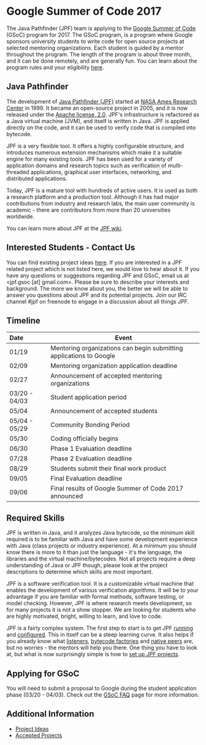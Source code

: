 # Google Summer of Code 2017 #

The Java Pathfinder (JPF) team is applying to the [Google Summer of Code](https://developers.google.com/open-source/gsoc/) (GSoC) program for 2017. The GSoC program, is a program where Google sponsors university students to write code for open source projects at selected mentoring organizations. Each student is guided by a mentor throughout the program. The length of the program is about three month, and it can be done remotely, and are generally fun. You can learn about the program rules and your eligibility [here](https://summerofcode.withgoogle.com/rules/).

## Java Pathfinder ##

The development of [Java Pathfinder (JPF)](http://babelfish.arc.nasa.gov/trac/jpf/wiki/WikiStart)  started at [NASA Ames Research Center](http://www.nasa.gov/centers/ames/home/index.html) in 1999. It became an open-source project in 2005, and it is now released under the [Apache license, 2.0](http://www.apache.org/licenses/LICENSE-2.0). JPF's infrastructure is refactored as a Java virtual machine (JVM), and itself is written in Java. JPF is applied directly on the code, and it can be used to verify code that is compiled into bytecode.

JPF is a very flexible tool. It offers a highly configurable structure, and introduces numerous extension mechanisms which make it a suitable engine for many existing tools. JPF has been used for a variety of application domains and research topics such as verification of multi-threaded applications, graphical user interfaces, networking, and distributed applications. 

Today, JPF is a mature tool with hundreds of active users. It is used as both a research platform and a production tool. Although it has had major contributions from industry and research labs, the main user community is academic - there are contributors from more than 20 universities worldwide.

You can learn more about JPF at the [JPF wiki](http://babelfish.arc.nasa.gov/trac/jpf/wiki).

## Interested Students - Contact Us ##

You can find existing project ideas [here](wiki:projects/projects). If you are interested in a JPF related project which is not listed here, we would love to hear about it. If you have any questions or suggestions regarding JPF and GSoC, email us at \<jpf.gsoc [at] gmail.com\>. Please be sure to describe your interests and background. The more we know about you, the better we will be able to answer you questions about JPF and its potential projects. Join our IRC channel #jpf on freenode to engage in a discussion about all things JPF.

## Timeline ##

| Date | Event |
| :------------- | ------------- |  
| 01/19 | Mentoring organizations can begin submitting applications to Google |  
| 02/09 | Mentoring organization application deadline |  
| 02/27 | Announcement of accepted mentoring organizations |  
| 03/20 - 04/03 | Student application period |  
| 05/04 | Announcement of accepted students |  
| 05/04 - 05/29 | Community Bonding Period |  
| 05/30 | Coding officially begins |  
| 06/30 | Phase 1 Evaluation deadline |  
| 07/28 | Phase 2 Evaluation deadline |  
| 08/29 | Students submit their final work product |  
| 09/05 | Final Evaluation deadline |  
| 09/06 | Final results of Google Summer of Code 2017 announced |  


## Required Skills ##

JPF is written in Java, and it analyzes Java bytecode, so the minimum skill required is to be familiar with Java and have some development experience with Java (class projects or industry experience). At a minimum you should know there is more to it than just the language - it's the language, the libraries and the virtual machine/bytecodes. Not all projects require a deep understanding of Java or JPF though, please look at the project descriptions to determine which skills are most important.

JPF is a software verification tool. It is a customizable virtual machine that enables the development of various verification algorithms. It will be to your advantage if you are familiar with formal methods, software testing, or model checking. However, JPF is where research meets development, so for many projects it is not a show stopper. We are looking for students who are highly motivated, bright, willing to learn, and love to code.

JPF is a fairly complex system. The first step to start is to get JPF [running](http://babelfish.arc.nasa.gov/trac/jpf/wiki/user/run) and [configured](http://babelfish.arc.nasa.gov/trac/jpf/wiki/user/config). This in itself can be a steep learning curve. It also helps if you already know what [listeners](http://babelfish.arc.nasa.gov/trac/jpf/wiki/devel/listener), [bytecode factories](http://babelfish.arc.nasa.gov/trac/jpf/wiki/devel/bytecode_factory) and [native peers](http://babelfish.arc.nasa.gov/trac/jpf/wiki/devel/mji) are, but no worries - the mentors will help you there. One thing you have to look at, but what is now surprisingly simple is how to [set up JPF projects](http://babelfish.arc.nasa.gov/trac/jpf/wiki/devel/create_project).

## Applying for GSoC ##

You will need to submit a proposal to Google during the student application phase (03/20 - 04/03). Check out the [GSoC FAQ](https://developers.google.com/open-source/gsoc/faq) page for more information. 

## Additional Information
   * [Project Ideas](JPF-and-Google-Summer-of-Code-2017-Project-Ideas)
   * [Accepted Projects](Google-Summer-of-Code-2017-Accepted-Projects)
